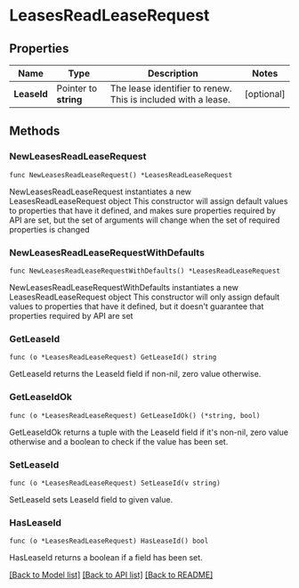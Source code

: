 # LeasesReadLeaseRequest


## Properties

Name | Type | Description | Notes
------------ | ------------- | ------------- | -------------
**LeaseId** | Pointer to **string** | The lease identifier to renew. This is included with a lease. | [optional] 



## Methods


### NewLeasesReadLeaseRequest

`func NewLeasesReadLeaseRequest() *LeasesReadLeaseRequest`

NewLeasesReadLeaseRequest instantiates a new LeasesReadLeaseRequest object
This constructor will assign default values to properties that have it defined,
and makes sure properties required by API are set, but the set of arguments
will change when the set of required properties is changed

### NewLeasesReadLeaseRequestWithDefaults

`func NewLeasesReadLeaseRequestWithDefaults() *LeasesReadLeaseRequest`

NewLeasesReadLeaseRequestWithDefaults instantiates a new LeasesReadLeaseRequest object
This constructor will only assign default values to properties that have it defined,
but it doesn't guarantee that properties required by API are set


### GetLeaseId

`func (o *LeasesReadLeaseRequest) GetLeaseId() string`

GetLeaseId returns the LeaseId field if non-nil, zero value otherwise.

### GetLeaseIdOk

`func (o *LeasesReadLeaseRequest) GetLeaseIdOk() (*string, bool)`

GetLeaseIdOk returns a tuple with the LeaseId field if it's non-nil, zero value otherwise
and a boolean to check if the value has been set.

### SetLeaseId

`func (o *LeasesReadLeaseRequest) SetLeaseId(v string)`

SetLeaseId sets LeaseId field to given value.


### HasLeaseId

`func (o *LeasesReadLeaseRequest) HasLeaseId() bool`

HasLeaseId returns a boolean if a field has been set.









[[Back to Model list]](../README.md#documentation-for-models) [[Back to API list]](../README.md#documentation-for-api-endpoints) [[Back to README]](../README.md)


